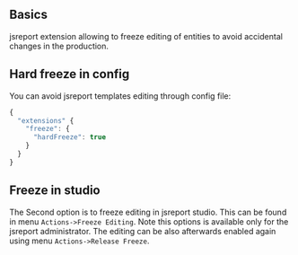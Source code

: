 ## Basics

jsreport extension allowing to freeze editing of entities to avoid accidental changes in the production.

## Hard freeze in config

You can avoid jsreport templates editing through config file:
```js
{
  "extensions" {
    "freeze": {
      "hardFreeze": true
    }
  }
}
```

## Freeze in studio

The Second option is to freeze editing in jsreport studio. This can be found in menu `Actions->Freeze Editing`. Note this options is available only for the jsreport administrator. The editing can be also afterwards enabled again using menu `Actions->Release Freeze`.
